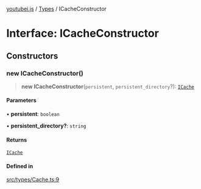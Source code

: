 [youtubei.js](../../../README.md) / [Types](../README.md) / ICacheConstructor

# Interface: ICacheConstructor

## Constructors

### new ICacheConstructor()

> **new ICacheConstructor**(`persistent`, `persistent_directory`?): [`ICache`](ICache.md)

#### Parameters

• **persistent**: `boolean`

• **persistent\_directory?**: `string`

#### Returns

[`ICache`](ICache.md)

#### Defined in

[src/types/Cache.ts:9](https://github.com/LuanRT/YouTube.js/blob/eb21af33db708f0355f4fb15881f5d4fabc7b06c/src/types/Cache.ts#L9)
